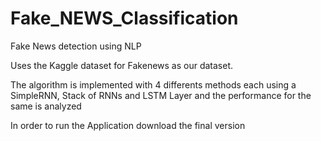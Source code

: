 # Fake_NEWS_Classification
Fake News detection using  NLP

Uses the Kaggle dataset for Fakenews as our dataset.

The algorithm is implemented with 4 differents methods each using a SimpleRNN, Stack of RNNs and LSTM Layer and the performance for the same is analyzed

In order to run the Application download the final version 
